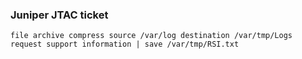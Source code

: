 ### Juniper JTAC ticket 

```
file archive compress source /var/log destination /var/tmp/Logs
request support information | save /var/tmp/RSI.txt
```
